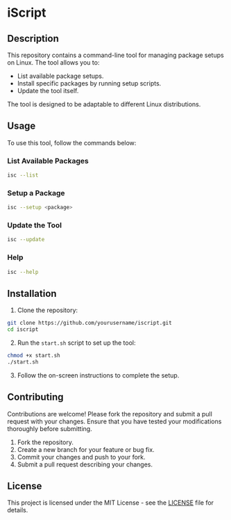 # iScript

## Description

This repository contains a command-line tool for managing package setups on Linux. The tool allows you to:

- List available package setups.
- Install specific packages by running setup scripts.
- Update the tool itself.

The tool is designed to be adaptable to different Linux distributions.

## Usage

To use this tool, follow the commands below:

### List Available Packages

```bash
isc --list
```

### Setup a Package

```bash
isc --setup <package>
```

### Update the Tool

```bash
isc --update
```

### Help
```bash
isc --help
```

## Installation

1. Clone the repository:

```bash
git clone https://github.com/yourusername/iscript.git
cd iscript
```

2. Run the `start.sh` script to set up the tool:

```bash
chmod +x start.sh
./start.sh
```

3. Follow the on-screen instructions to complete the setup.

## Contributing

Contributions are welcome! Please fork the repository and submit a pull request with your changes. Ensure that you have tested your modifications thoroughly before submitting.

1. Fork the repository.
2. Create a new branch for your feature or bug fix.
3. Commit your changes and push to your fork.
4. Submit a pull request describing your changes.

## License

This project is licensed under the MIT License - see the [LICENSE](LICENSE) file for details.
